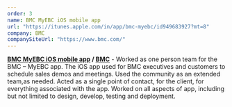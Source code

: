 ```yaml
---
order: 3
name: BMC MyEBC iOS mobile app
url: "https://itunes.apple.com/in/app/bmc-myebc/id949683927?mt=8"
company: BMC
companySiteUrl: "https://www.bmc.com/"
---
```


**[BMC MyEBC iOS mobile app](https://itunes.apple.com/in/app/bmc-myebc/id949683927?mt=8) /  [BMC](https://www.bmc.com/)** - Worked as one person team for the BMC – MyEBC app. The iOS app used for BMC executives and customers to schedule sales demos and meetings. Used the community as an extended team,as needed. Acted as a single point of contact, for the client, for everything associated with the app. Worked on all aspects of app, including but not limited to design, develop, testing and deployment.